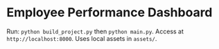 # Employee Performance Dashboard 
Run: `python build_project.py` then `python main.py`. Access at `http://localhost:8000`. 
Uses local assets in `assets/`. 
